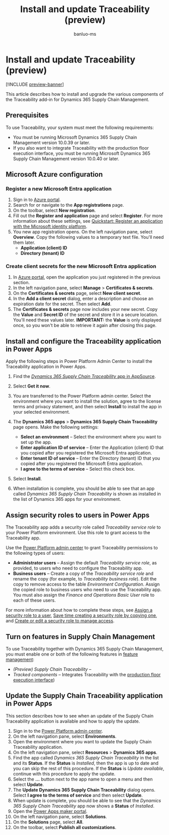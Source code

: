 ﻿---
title: Install and update Traceability (preview)
description: This article describes how to install and update the various components of the Traceability add-in for Dynamics 365 Supply Chain Management.
author: banluo-ms
ms.author: banluo
ms.reviewer: kamaybac
ms.search.form: 
ms.topic: how-to
ms.date: 07/29/2024
ms.custom: 
  - bap-template
---

# Install and update Traceability (preview)

[!INCLUDE [preview-banner](~/../shared-content/shared/preview-includes/preview-banner.md)]
<!-- KFM: Preview until further notice -->

This article describes how to install and upgrade the various components of the Traceability add-in for Dynamics 365 Supply Chain Management.

## Prerequisites

To use Traceability, your system must meet the following requirements:

- You must be running Microsoft Dynamics 365 Supply Chain Management version 10.0.39 or later.
- If you also want to integrate Traceability with the production floor execution interface, you must be running Microsoft Dynamics 365 Supply Chain Management version 10.0.40 or later.

## Microsoft Azure configuration

<!-- KFM: Do we only need to do this if we will use third-party integration and API? Maybe this isn't needed if we only want to integrate with SCM? -->

### Register a new Microsoft Entra application

1. Sign in to [Azure portal](https://ms.portal.azure.com/).
1. Search for or navigate to the **App registrations** page.
1. On the toolbar, select **New registration**.
1. Fill out the **Register and application** page and select **Register**. For more information about these settings, see [Quickstart: Register an application with the Microsoft identity platform](/entra/identity-platform/quickstart-register-app?tabs=certificate).
1. You new app registration opens. On the left navigation pane, select **Overview**. Copy the following values to a temporary text file. You'll need them later.
    - **Application (client) ID**
    - **Directory (tenant) ID**

### Create client secrets for the new Microsoft Entra application

1. In [Azure portal](https://ms.portal.azure.com/), open the application you just registered in the previous section.
1. In the left navigation pane, select **Manage** \> **Certificates & secrets**.
1. On the **Certificates & secrets** page, select **New client secret**.
1. In the **Add a client secret** dialog, enter a description and choose an expiration date for the secret. Then select **Add**.
1. The **Certificates & secrets** page now includes your new secret. Copy the **Value** and **Secret ID** of the secret and store it in a secure location. You'll need these values later. **IMPORTANT:** the **Value** is only displayed once, so you won't be able to retrieve it again after closing this page.

## Install and configure the Traceability application in Power Apps

Apply the following steps in Power Platform Admin Center to install the Traceability application in Power Apps.

1. Find the [*Dynamics 365 Supply Chain Traceability* app in AppSource](https://appsource.microsoft.com/en-US/product/dynamics-365/mscrm.d365-supply-chain-traceability-preview?flightCodes=sctprivatepreview). <!--KFM: Will this app be renamed before release? -->
1. Select **Get it now**.
1. You are transferred to the Power Platform admin center. Select the environment where you want to install the solution, agree to the license terms and privacy statement, and then select **Install** to install the app in your selected environment. <!--KFM: There was some info here about selecting a region, but it was confusing and seems like a special case, so I removed it. The UI provides a help link about it anyway. Please advise if we need to put this info back here. -->
1. The **Dynamics 365 apps** \> **Dynamics 365 Supply Chain Traceability** page opens. Make the following settings: <!--KFM: This is how it worked for me, but it's different from what the original guide described. The guide described finding the not-configured app in a list and selecting **Manage**.  -->
    - **Select an environment** – Select the environment where you want to set up the app.
    - **Enter application ID of service** – Enter the Application (client) ID that you copied after you registered the Microsoft Entra application.
    - **Enter tenant ID of service** – Enter the Directory (tenant) ID that you copied after you registered the Microsoft Entra application.
    - **I agree to the terms of service** – Select this check box.

    <!--KFM: Original draft included the following. Do we really want this?   **Note: If there is no entry for application id and tenant id, please contact the product team.** --->

1. Select **Install**.
1. When installation is complete, you should be able to see that an app called *Dynamics 365 Supply Chain Traceability* is shown as installed in the list of Dynamics 365 apps for your environment. <!--KFM: Will this app be renamed before release? -->

## Assign security roles to users in Power Apps

<!--KFM: First draft says this is for private preview. Do we need to update or remove this?-->

The Traceability app adds a security role called *Traceability service role* to your Power Platform environment. Use this role to grant access to the Traceability app.

Use the [Power Platform admin center](https://admin.powerplatform.microsoft.com) to grant Traceability permissions to the following types of users:

- **Administrator users** – Assign the default *Traceability service role*, as provided, to users who need to configure the Traceability app.
- **Business users** – Create a copy of the *Traceability service role* and rename the copy (for example, to *Traceability business role*). Edit the copy to remove access to the table *Environment Configuration*. Assign the copied role to business users who need to use the Traceability app. You must also assign the *Finance and Operations Basic User* role to each of these users.

For more information about how to complete these steps, see [Assign a security role to a user](/power-platform/admin/assign-security-roles), [Save time creating a security role by copying one](/power-platform/admin/copy-security-role), and [Create or edit a security role to manage access](/power-platform/admin/create-edit-security-role).

## Turn on features in Supply Chain Management

To use Traceability together with Dynamics 365 Supply Chain Management, you must enable one or both of the following features in [feature management](../../fin-ops-core/fin-ops/get-started/feature-management/feature-management-overview.md):

- *(Preview) Supply Chain Traceability* – <!--KFM: What does this give us if we don't turn on the next one? -->
- *Tracked components* – Integrates Traceability with the [production floor execution interface](../production-control/production-floor-execution-use.md))

## Update the Supply Chain Traceability application in Power Apps

This section describes how to see when an update of the Supply Chain Traceability application is available and how to apply the update.

1. Sign in to the [Power Platform admin center](https://admin.powerplatform.microsoft.com).
1. On the left navigation pane, select **Environments**.
1. Open the environment where you want to update the Supply Chain Traceability application.
1. On the left navigation pane, select **Resources** \> **Dynamics 365 apps**.
1. Find the app called *Dynamics 365 Supply Chain Traceability* in the list and its **Status**. If the **Status** is *Installed*, then the app is up to date and you can skip the rest of this procedure. If the **Status**  is *Update available*, continue with this procedure to apply the update.
1. Select the **...** button next to the app name to open a menu and then select **Update**.
1. The **Update Dynamics 365 Supply Chain Traceability** dialog opens. Select **I agree to the terms of service** and then select **Update**.
1. When update is complete, you should be able to see that the *Dynamics 365 Supply Chain Traceability* app now shows a **Status** of *Installed*.
1. Open the [Power Apps maker portal](https://make.powerapps.com/).
1. On the left navigation pane, select **Solutions**.
1. On the **Solutions** page, select **All**.
1. On the toolbar, select **Publish all customizations**.
